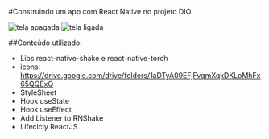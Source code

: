 #Construindo um app com React Native no projeto DIO.


![tela apagada](https://user-images.githubusercontent.com/85919526/168154182-85ec9543-7650-4e6f-8ff7-8dd92a48ffe9.png)
![tela ligada](https://user-images.githubusercontent.com/85919526/168154205-8329bfd5-cfd0-4842-809d-988e128cec27.png)


##Conteúdo utilizado:

- Libs react-native-shake e react-native-torch
- icons: https://drive.google.com/drive/folders/1aDTyA09EFjFvqmXqkDKLoMhFx65QQExQ
- StyleSheet
- Hook useState
- Hook useEffect
- Add Listener to RNShake
- Lifecicly ReactJS

